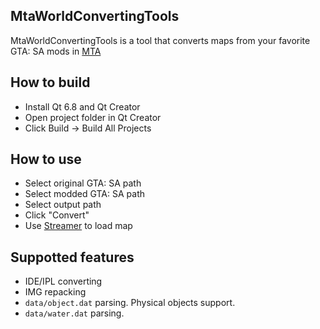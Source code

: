 
## MtaWorldConvertingTools

MtaWorldConvertingTools is a tool that converts maps from your favorite GTA: SA mods in [MTA](https://github.com/multitheftauto/mtasa-blue)

## How to build
* Install Qt 6.8 and Qt Creator
* Open project folder in Qt Creator
* Click Build -> Build All Projects

## How to use
* Select original GTA: SA path
* Select modded GTA: SA path
* Select output path
* Click "Convert"
* Use [Streamer](https://github.com/TheNormalnij/Streamer) to load map

## Suppotted features
* IDE/IPL converting
* IMG repacking
* `data/object.dat` parsing. Physical objects support.
* `data/water.dat` parsing.
